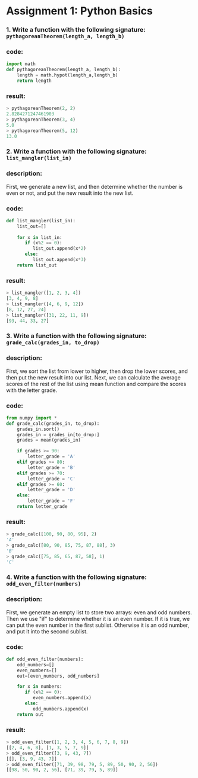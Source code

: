 # Assignment 1: Python Basics
### 1. Write a function with the following signature: `pythagoreanTheorem(length_a, length_b)`

### code:
```python
import math
def pythagoreanTheorem(length_a, length_b):
    length = math.hypot(length_a,length_b)
    return length
```
### result:
```python
> pythagoreanTheorem(2, 2)
2.8284271247461903
> pythagoreanTheorem(3, 4)
5.0
> pythagoreanTheorem(5, 12)
13.0
```

### 2. Write a function with the following signature: `list_mangler(list_in)`

### description:

First, we generate a new list, and then determine whether the number is even or not, and put the new result into the new list.

### code:
```python
def list_mangler(list_in):
    list_out=[]
    
    for x in list_in:
       if (x%2 == 0):
          list_out.append(x*2)
       else:
          list_out.append(x*3)
    return list_out
```
### result:
```python
> list_mangler([1, 2, 3, 4])
[3, 4, 9, 8]
> list_mangler([4, 6, 9, 12])
[8, 12, 27, 24]
> list_mangler([31, 22, 11, 9])
[93, 44, 33, 27]
```

### 3. Write a function with the following signature: `grade_calc(grades_in, to_drop)`

### description:

First, we sort the list from lower to higher, then drop the lower scores, and then put the new result into our list.
Next, we can calculate the average scores of the rest of the list using mean function and compare the scores with the letter grade.

### code:
```python
from numpy import *
def grade_calc(grades_in, to_drop):
    grades_in.sort()
    grades_in = grades_in[to_drop:]
    grades = mean(grades_in)

    if grades >= 90:
        letter_grade = 'A'
    elif grades >= 80:
        letter_grade = 'B'
    elif grades >= 70:
        letter_grade = 'C'
    elif grades >= 60:
        letter_grade = 'D'
    else:
        letter_grade = 'F'
    return letter_grade
```
### result:
```python
> grade_calc([100, 90, 80, 95], 2)
'A'
> grade_calc([80, 90, 85, 75, 87, 88], 3)
'B'
> grade_calc([75, 85, 65, 87, 58], 1)
'C'
```

### 4. Write a function with the following signature: `odd_even_filter(numbers)`

### description:

First, we generate an empty list to store two arrays: even and odd numbers. Then we use "if" to determine whether it is an even number.
If it is true, we can put the even number in the first sublist. Otherwise it is an odd number, and put it into the second sublist.

### code:
```python
def odd_even_filter(numbers):
    odd_numbers=[]
    even_numbers=[]
    out=[even_numbers, odd_numbers]

    for x in numbers:
       if (x%2 == 0):
          even_numbers.append(x)
       else:
          odd_numbers.append(x)
    return out
```  
### result:
```python
> odd_even_filter([1, 2, 3, 4, 5, 6, 7, 8, 9])
[[2, 4, 6, 8], [1, 3, 5, 7, 9]]
> odd_even_filter([3, 9, 43, 7])
[[], [3, 9, 43, 7]]
> odd_even_filter([71, 39, 98, 79, 5, 89, 50, 90, 2, 56])
[[98, 50, 90, 2, 56], [71, 39, 79, 5, 89]]
```
